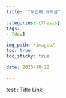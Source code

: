 ```yaml
---
title:  "두번째 게시글"

categories: [Thesis]
tags:
- [dev]

img_path: /images/
toc: true
toc_sticky: true

date: 2025-10-22

---
```


test : Title Link
